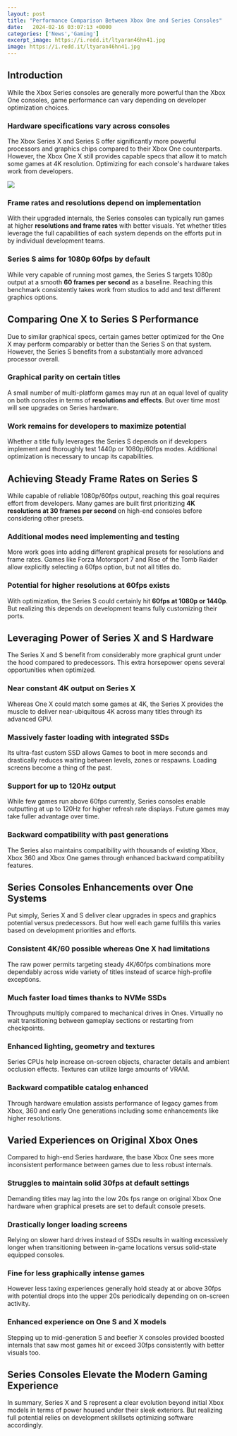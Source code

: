 ```yaml
---
layout: post
title: "Performance Comparison Between Xbox One and Series Consoles"
date:   2024-02-16 03:07:13 +0000
categories: ['News','Gaming']
excerpt_image: https://i.redd.it/ltyaran46hn41.jpg
image: https://i.redd.it/ltyaran46hn41.jpg
---
```


## Introduction
While the Xbox Series consoles are generally more powerful than the Xbox One consoles, game performance can vary depending on developer optimization choices. 
### Hardware specifications vary across consoles
The Xbox Series X and Series S offer significantly more powerful processors and graphics chips compared to their Xbox One counterparts. However, the Xbox One X still provides capable specs that allow it to match some games at 4K resolution. Optimizing for each console's hardware takes work from developers.

![](https://i.redd.it/ltyaran46hn41.jpg)
### Frame rates and resolutions depend on implementation
With their upgraded internals, the Series consoles can typically run games at higher **resolutions and frame rates** with better visuals. Yet whether titles leverage the full capabilities of each system depends on the efforts put in by individual development teams. 
### Series S aims for 1080p 60fps by default
While very capable of running most games, the Series S targets 1080p output at a smooth **60 frames per second** as a baseline. Reaching this benchmark consistently takes work from studios to add and test different graphics options.
## Comparing One X to Series S Performance
Due to similar graphical specs, certain games better optimized for the One X may perform comparably or better than the Series S on that system. However, the Series S benefits from a substantially more advanced processor overall. 
### Graphical parity on certain titles  
A small number of multi-platform games may run at an equal level of quality on both consoles in terms of **resolutions and effects**. But over time most will see upgrades on Series hardware.
### Work remains for developers to maximize potential
Whether a title fully leverages the Series S depends on if developers implement and thoroughly test 1440p or 1080p/60fps modes. Additional optimization is necessary to uncap its capabilities.
## Achieving Steady Frame Rates on Series S
While capable of reliable 1080p/60fps output, reaching this goal requires effort from developers. Many games are built first prioritizing **4K resolutions at 30 frames per second** on high-end consoles before considering other presets.
### Additional modes need implementing and testing
More work goes into adding different graphical presets for resolutions and frame rates. Games like Forza Motorsport 7 and Rise of the Tomb Raider allow explicitly selecting a 60fps option, but not all titles do.  
### Potential for higher resolutions at 60fps exists  
With optimization, the Series S could certainly hit **60fps at 1080p or 1440p**. But realizing this depends on development teams fully customizing their ports.
## Leveraging Power of Series X and S Hardware  
The Series X and S benefit from considerably more graphical grunt under the hood compared to predecessors. This extra horsepower opens several opportunities when optimized.
### Near constant 4K output on Series X
Whereas One X could match some games at 4K, the Series X provides the muscle to deliver near-ubiquitous 4K across many titles through its advanced GPU.
### Massively faster loading with integrated SSDs  
Its ultra-fast custom SSD allows Games to boot in mere seconds and drastically reduces waiting between levels, zones or respawns. Loading screens become a thing of the past.
### Support for up to 120Hz output  
While few games run above 60fps currently, Series consoles enable outputting at up to 120Hz for higher refresh rate displays. Future games may take fuller advantage over time.
### Backward compatibility with past generations  
The Series also maintains compatibility with thousands of existing Xbox, Xbox 360 and Xbox One games through enhanced backward compatibility features.
## Series Consoles Enhancements over One Systems
Put simply, Series X and S deliver clear upgrades in specs and graphics potential versus predecessors. But how well each game fulfills this varies based on development priorities and efforts.  
### Consistent 4K/60 possible whereas One X had limitations 
The raw power permits targeting steady 4K/60fps combinations more dependably across wide variety of titles instead of scarce high-profile exceptions. 
### Much faster load times thanks to NVMe SSDs
Throughputs multiply compared to mechanical drives in Ones. Virtually no wait transitioning between gameplay sections or restarting from checkpoints. 
### Enhanced lighting, geometry and textures 
Series CPUs help increase on-screen objects, character details and ambient occlusion effects. Textures can utilize large amounts of VRAM.
### Backward compatible catalog enhanced
Through hardware emulation assists performance of legacy games from Xbox, 360 and early One generations including some enhancements like higher resolutions.
## Varied Experiences on Original Xbox Ones
Compared to high-end Series hardware, the base Xbox One sees more inconsistent performance between games due to less robust internals.
### Struggles to maintain solid 30fps at default settings  
Demanding titles may lag into the low 20s fps range on original Xbox One hardware when graphical presets are set to default console presets. 
### Drastically longer loading screens  
Relying on slower hard drives instead of SSDs results in waiting excessively longer when transitioning between in-game locations versus solid-state equipped consoles.
### Fine for less graphically intense games
However less taxing experiences generally hold steady at or above 30fps with potential drops into the upper 20s periodically depending on on-screen activity.
### Enhanced experience on One S and X models
Stepping up to mid-generation S and beefier X consoles provided boosted internals that saw most games hit or exceed 30fps consistently with better visuals too.
## Series Consoles Elevate the Modern Gaming Experience  
In summary, Series X and S represent a clear evolution beyond initial Xbox models in terms of power housed under their sleek exteriors. But realizing full potential relies on development skillsets optimizing software accordingly.
